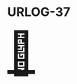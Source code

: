 # URLOG-37

<!-- Hei, Neno! Jeg lagde en ny markdown-mal som jeg håper passer bedre for URLOG. —Teodor -->

<a href="https://theuselessweb.com/" style="font-size: 10vw; text-align:center;" target="_blank"><div>🚪</div></a>